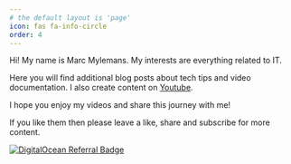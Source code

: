 ```yaml
---
# the default layout is 'page'
icon: fas fa-info-circle
order: 4
---
```


Hi! My name is Marc Mylemans. My interests are everything related to IT.

Here you will find additional blog posts about tech tips and video documentation. I also create content on [Youtube](https://www.youtube.com/@marcmylemans).

I hope you enjoy my videos and share this journey with me!

If you like them then please leave a like, share and subscribe for more content.

[![DigitalOcean Referral Badge](https://web-platforms.sfo2.cdn.digitaloceanspaces.com/WWW/Badge%201.svg)](https://www.digitalocean.com/?refcode=e03b740d65fb&utm_campaign=Referral_Invite&utm_medium=Referral_Program&utm_source=badge)